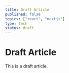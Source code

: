 ```yaml
---
title: Draft Article
published: false
topics: ["react", "nextjs"]
type: tech
status: draft
---
```


# Draft Article

This is a draft article.
